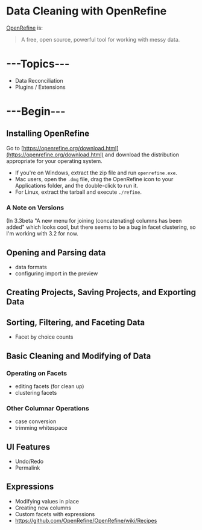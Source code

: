 # Data Cleaning with OpenRefine

[OpenRefine](https://openrefine.org/) is:
> A free, open source, powerful tool for working with messy data.


# ---Topics---
* Data Reconciliation
* Plugins / Extensions
# ---Begin---


## Installing OpenRefine
Go to [https://openrefine.org/download.html](https://openrefine.org/download.html) and download the distribution appropriate for your operating system.

* If you're on Windows, extract the zip file and run `openrefine.exe`.
* Mac users, open the `.dmg` file, drag the OpenRefine icon to your Applications folder, and the double-click to run it.
* For Linux, extract the tarball and execute `./refine`.

### A Note on Versions
(In 3.3beta "A new menu for joining (concatenating) columns has been added" which looks cool, but there seems to be a bug in facet clustering, so I'm working with 3.2 for now.

## Opening and Parsing data
* data formats
* configuring import in the preview

## Creating Projects, Saving Projects, and Exporting Data

## Sorting, Filtering, and Faceting Data

* Facet by choice counts


## Basic Cleaning and Modifying of Data

### Operating on Facets
* editing facets (for clean up)
* clustering facets

### Other Columnar Operations
* case conversion
* trimming whitespace

## UI Features
* Undo/Redo
* Permalink


## Expressions
* Modifying values in place
* Creating new columns
* Custom facets with expressions
* https://github.com/OpenRefine/OpenRefine/wiki/Recipes

